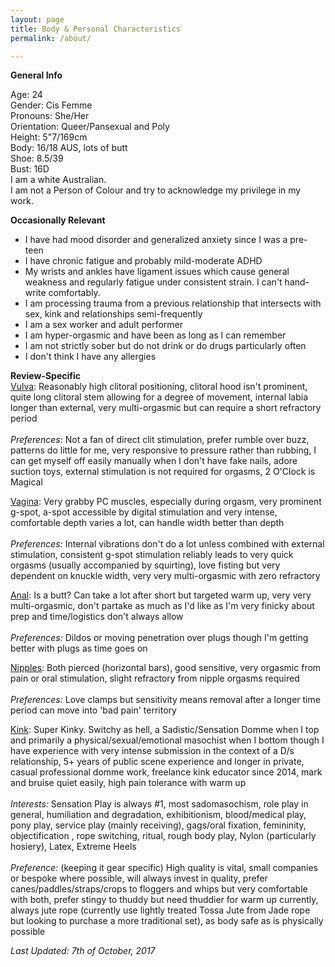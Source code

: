 ```yaml
---
layout: page
title: Body & Personal Characteristics
permalink: /about/

---
```

<strong>General Info
</strong>

Age: 24<br>
Gender: Cis Femme<br>
Pronouns: She/Her<br>
Orientation: Queer/Pansexual and Poly<br>
Height: 5"7/169cm<br>
Body: 16/18 AUS, lots of butt<br>
Shoe: 8.5/39<br>
Bust: 16D<br>
I am a white Australian.<br>
I am not a Person of Colour and try to acknowledge my privilege in my work.

<b>Occasionally</b><strong> Relevant</strong>
<ul>
	<li>I have had mood disorder and generalized anxiety since I was a pre-teen</li>
	<li>I have chronic fatigue and probably mild-moderate ADHD</li>
	<li>My wrists and ankles have ligament issues which cause general weakness and regularly fatigue under consistent strain. I can't hand-write comfortably.</li>
	<li>I am processing trauma from a previous relationship that intersects with sex, kink and relationships semi-frequently</li>
	<li>I am a sex worker and adult performer</li>
	<li>I am hyper-orgasmic and have been as long as I can remember</li>
	<li>I am not strictly sober but do not drink or do drugs particularly often</li>
	<li>I don't think I have any allergies</li>
</ul>
<strong>Review-Specific<br>
</strong><span style="text-decoration:underline;">Vulva</span>: Reasonably high clitoral positioning, clitoral hood isn't prominent, quite long clitoral stem allowing for a degree of movement, internal labia longer than external, very multi-orgasmic but can require a short refractory period<br><br>
<em>Preferences: </em>Not a fan of direct clit stimulation, prefer rumble over buzz, patterns do little for me, very responsive to pressure rather than rubbing, I can get myself off easily manually when I don't have fake nails, adore suction toys, external stimulation is not required for orgasms, 2 O'Clock is Magical

<span style="text-decoration:underline;">Vagina</span>: Very grabby PC muscles, especially during orgasm, very prominent g-spot, a-spot accessible by digital stimulation and very intense, comfortable depth varies a lot, can handle width better than depth<br><br>
<em>Preferences: </em>Internal vibrations don't do a lot unless combined with external stimulation, consistent g-spot stimulation reliably leads to very quick orgasms (usually accompanied by squirting), love fisting but very dependent on knuckle width, very very multi-orgasmic with zero refractory

<span style="text-decoration:underline;">Anal</span>: Is a butt? Can take a lot after short but targeted warm up, very very multi-orgasmic, don't partake as much as I'd like as I'm very finicky about prep and time/logistics don't always allow<br><br>
<em>Preferences:</em> Dildos or moving penetration over plugs though I'm getting better with plugs as time goes on

<span style="text-decoration:underline;">Nipples</span>: Both pierced (horizontal bars), good sensitive, very orgasmic from pain or oral stimulation, slight refractory from nipple orgasms required<br><br>
<em>Preferences: </em>Love clamps but sensitivity means removal after a longer time period can move into 'bad pain' territory

<span style="text-decoration:underline;">Kink</span>: Super Kinky. Switchy as hell, a Sadistic/Sensation Domme when I top and primarily a physical/sexual/emotional masochist when I bottom though I have experience with very intense submission in the context of a D/s relationship, 5+ years of public scene experience and longer in private, casual professional domme work, freelance kink educator since 2014, mark and bruise quiet easily, high pain tolerance with warm up<br><br>
<em>Interests: </em>Sensation Play is always #1, most sadomasochism, role play in general, humiliation and degradation, exhibitionism, blood/medical play, pony play, service play (mainly receiving), gags/oral fixation, femininity, objectification , rope switching, ritual, rough body play, Nylon (particularly hosiery), Latex, Extreme Heels<br><br>
<em>Preference:</em> (keeping it gear specific) High quality is vital, small companies or bespoke where possible, will always invest in quality, prefer canes/paddles/straps/crops to floggers and whips but very comfortable with both, prefer stingy to thuddy but need thuddier for warm up currently, always jute rope (currently use lightly treated Tossa Jute from Jade rope but looking to purchase a more traditional set), as body safe as is physically possible

<em>Last Updated: 7th of October, 2017</em>
